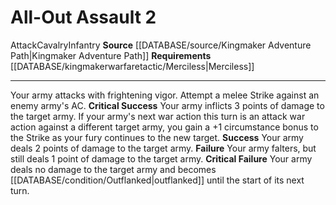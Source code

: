 ﻿---
actions: '[two-actions]'
cost: null
element: null
frequency: null
id: '1427'
name: All-Out Assault
rarity: Common
requirement: '[[DATABASE/kingmakerwarfaretactic/Merciless|Merciless]]'
rus_type_level: null
school: null
source: '[[DATABASE/source/Kingmaker Adventure Path|Kingmaker Adventure Path]]'
trait:
- '[[DATABASE/trait/Attack|Attack]]'
- '[[DATABASE/trait/Cavalry|Cavalry]]'
- '[[DATABASE/trait/Infantry|Infantry]]'
trigger: null
type: Action

---
# All-Out Assault <span class="action-icon">2</span>

<span class="item-trait">Attack</span><span class="item-trait">Cavalry</span><span class="item-trait">Infantry</span>
**Source** [[DATABASE/source/Kingmaker Adventure Path|Kingmaker Adventure Path]]
**Requirements** [[DATABASE/kingmakerwarfaretactic/Merciless|Merciless]]

---
Your army attacks with frightening vigor. Attempt a melee Strike against an enemy army's AC.
**Critical Success** Your army inflicts 3 points of damage to the target army. If your army's next war action this turn is an attack war action against a different target army, you gain a +1 circumstance bonus to the Strike as your fury continues to the new target.
**Success** Your army deals 2 points of damage to the target army.
**Failure** Your army falters, but still deals 1 point of damage to the target army.
**Critical Failure** Your army deals no damage to the target army and becomes [[DATABASE/condition/Outflanked|outflanked]] until the start of its next turn.